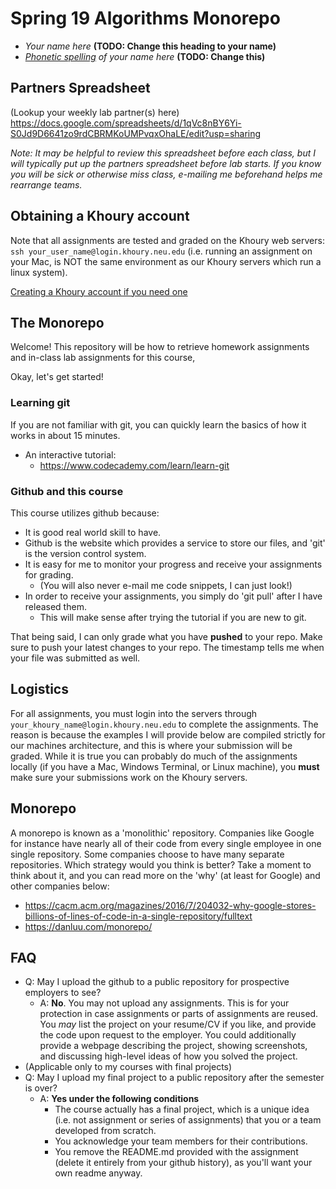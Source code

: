 # Spring 19 Algorithms Monorepo

* *Your name here* **(TODO: Change this heading to your name)**
* *[Phonetic spelling](https://dictionary.cambridge.org/us/help/phonetics.html) of your name here* **(TODO: Change this)**

## Partners Spreadsheet
(Lookup your weekly lab partner(s) here) 
https://docs.google.com/spreadsheets/d/1qVc8nBY6Yi-S0Jd9D6641zo9rdCBRMKoUMPvqxOhaLE/edit?usp=sharing

*Note: It may be helpful to review this spreadsheet before each class, but I will typically put up the partners spreadsheet before lab starts. If you know you will be sick or otherwise miss class, e-mailing me beforehand helps me rearrange teams.*

## Obtaining a Khoury account

Note that all assignments are tested and graded on the Khoury web servers: `ssh your_user_name@login.khoury.neu.edu` (i.e. running an assignment on your Mac, is NOT the same environment as our Khoury servers which run a linux system).

[Creating a Khoury account if you need one](https://www.khoury.northeastern.edu/systems/getting-started/) 

## The Monorepo

Welcome! This repository will be how to retrieve homework assignments and in-class lab assignments for this course,

Okay, let's get started!

### Learning git
If you are not familiar with git, you can quickly learn the basics of how it works in about 15 minutes.

* An interactive tutorial: 
  * https://www.codecademy.com/learn/learn-git

### Github and this course

This course utilizes github because:

- It is good real world skill to have.
- Github is the website which provides a service to store our files, and 'git' is the version control system.
- It is easy for me to monitor your progress and receive your assignments for grading.
  - (You will also never e-mail me code snippets, I can just look!)
- In order to receive your assignments, you simply do 'git pull' after I have released them.
  - This will make sense after trying the tutorial if you are new to git.

That being said, I can only grade what you have **pushed** to your repo. Make sure to push your latest changes to your repo. The timestamp tells me when your file was submitted as well.

## Logistics
For all assignments, you must login into the servers through `your_khoury_name@login.khoury.neu.edu` to complete the assignments. The reason is because the examples I will provide below are compiled strictly for our machines architecture, and this is where your submission will be graded. While it is true you can probably do much of the assignments locally (if you have a Mac, Windows Terminal, or Linux machine), you **must** make sure your submissions work on the Khoury servers.

## Monorepo

A monorepo is known as a 'monolithic' repository. Companies like Google for instance have nearly all of their code from every single employee in one single repository. Some companies choose to have many separate repositories. Which strategy would you think is better? Take a moment to think about it, and you can read more on the 'why' (at least for Google) and other companies below: 

* https://cacm.acm.org/magazines/2016/7/204032-why-google-stores-billions-of-lines-of-code-in-a-single-repository/fulltext
* https://danluu.com/monorepo/

## FAQ

- Q: May I upload the github to a public repository for prospective employers to see?
  - A: **No**. You may not upload any assignments. This is for your protection in case assignments or parts of assignments are reused. You *may* list the project on your resume/CV if you like, and provide the code upon request to the employer. You could additionally provide a webpage describing the project, showing screenshots, and discussing high-level ideas of how you solved the project.
- (Applicable only to my courses with final projects)
- Q: May I upload my final project to a public repository after the semester is over?
  - A: **Yes under the following conditions**
    - The course actually has a final project, which is a unique idea (i.e. not assignment or series of assignments) that you or a team developed from scratch.
    - You acknowledge your team members for their contributions.
    - You remove the README.md provided with the assignment (delete it entirely from your github history), as you'll want your own readme anyway.
